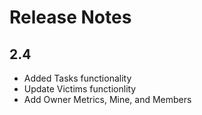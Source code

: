 # Release Notes

## 2.4
* Added Tasks functionality
* Update Victims functionlity
* Add Owner Metrics, Mine, and Members